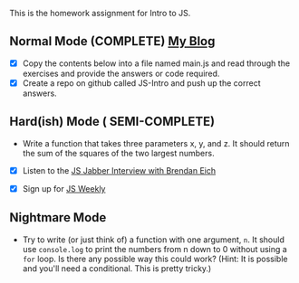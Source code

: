 This is the homework assignment for Intro to JS.

## Normal Mode (COMPLETE) [My Blog](http://joshuarivers.info)

-[x] Copy the contents below into a file named main.js and read through the exercises and provide the answers or code required.
-[x] Create a repo on github called JS-Intro and push up the correct answers.

## Hard(ish) Mode ( SEMI-COMPLETE)

- Write a function that takes three parameters x, y, and z. It should return the sum of the squares of the two largest numbers.
-[x] Listen to the [JS Jabber Interview with Brendan Eich](http://devchat.tv/js-jabber/124-jsj-the-origin-of-javascript-with-brendan-eich)
-[x] Sign up for [JS Weekly](http://javascriptweekly.com/)


## Nightmare Mode

- Try to write (or just think of) a function with one argument, `n`. It should use `console.log` to print the numbers from n down to 0 without using a `for` loop. Is there any possible way this could work? (Hint: It is possible and you'll need a conditional. This is pretty tricky.)
